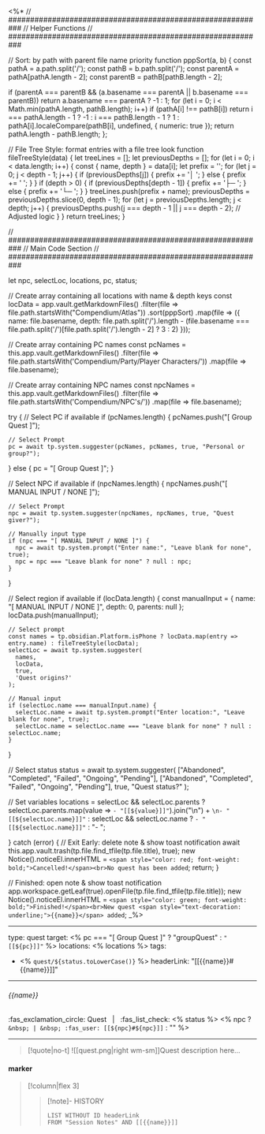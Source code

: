 <%*
// ###########################################################
//                        Helper Functions
// ###########################################################

// Sort: by path with parent file name priority
function pppSort(a, b) {
  const pathA = a.path.split('/');
  const pathB = b.path.split('/');
  const parentA = pathA[pathA.length - 2];
  const parentB = pathB[pathB.length - 2];

  if (parentA === parentB && (a.basename === parentA || b.basename === parentB)) return a.basename === parentA ? -1 : 1;
  for (let i = 0; i < Math.min(pathA.length, pathB.length); i++)
    if (pathA[i] !== pathB[i])
      return i === pathA.length - 1 ? -1 : i === pathB.length - 1 ? 1 : pathA[i].localeCompare(pathB[i], undefined, {
        numeric: true
      });
  return pathA.length - pathB.length;
};

// File Tree Style: format entries with a file tree look
function fileTreeStyle(data) {
  let treeLines = [];
  let previousDepths = [];
  for (let i = 0; i < data.length; i++) {
    const { name, depth } = data[i];
    let prefix = '';
    for (let j = 0; j < depth - 1; j++) {
      if (previousDepths[j]) {
        prefix += '│  ';
      } else {
        prefix += '   ';
      }
    }
    if (depth > 0) {
      if (previousDepths[depth - 1]) {
        prefix += '├─ ';
      } else {
        prefix += '└─ ';
      }
    }
    treeLines.push(prefix + name);
    previousDepths = previousDepths.slice(0, depth - 1);
    for (let j = previousDepths.length; j < depth; j++) {
      previousDepths.push(j === depth - 1 || j === depth - 2); // Adjusted logic
    }
  }
  return treeLines;
}

// ###########################################################
//                        Main Code Section
// ###########################################################

let npc, selectLoc, locations, pc, status;

// Create array containing all locations with name & depth keys
const locData = app.vault.getMarkdownFiles()
  .filter(file => file.path.startsWith("Compendium/Atlas"))
  .sort(pppSort)
  .map(file => ({
    name: file.basename,
    depth: file.path.split('/').length - (file.basename === file.path.split('/')[file.path.split('/').length - 2] ? 3 : 2)
  }));

// Create array containing PC names
const pcNames = this.app.vault.getMarkdownFiles()
  .filter(file => file.path.startsWith('Compendium/Party/Player Characters/'))
  .map(file => file.basename);

// Create array containing NPC names
const npcNames = this.app.vault.getMarkdownFiles()
  .filter(file => file.path.startsWith('Compendium/NPC\'s/'))
  .map(file => file.basename);

try {
  // Select PC if available
  if (pcNames.length) {
    pcNames.push("[ Group Quest ]");

    // Select Prompt
    pc = await tp.system.suggester(pcNames, pcNames, true, "Personal or group?");
  } else {
    pc = "[ Group Quest ]";
    }
  
  // Select NPC if available
  if (npcNames.length) {
    npcNames.push("[ MANUAL INPUT / NONE ]");

    // Select Prompt
    npc = await tp.system.suggester(npcNames, npcNames, true, "Quest giver?");

    // Manually input type
    if (npc === "[ MANUAL INPUT / NONE ]") {
      npc = await tp.system.prompt("Enter name:", "Leave blank for none", true);
      npc = npc === "Leave blank for none" ? null : npc;
    }
  }

  // Select region if available
  if (locData.length) {
    const manualInput = {
      name: "[ MANUAL INPUT / NONE ]",
      depth: 0,
      parents: null
    };
    locData.push(manualInput);

    // Select prompt
    const names = tp.obsidian.Platform.isPhone ? locData.map(entry => entry.name) : fileTreeStyle(locData);
    selectLoc = await tp.system.suggester(
      names,
      locData,
      true,
      'Quest origins?'
    );

    // Manual input
    if (selectLoc.name === manualInput.name) {
      selectLoc.name = await tp.system.prompt("Enter location:", "Leave blank for none", true);
      selectLoc.name = selectLoc.name === "Leave blank for none" ? null : selectLoc.name;
    }
  }

  // Select status
  status = await tp.system.suggester(
    ["Abandoned", "Completed", "Failed", "Ongoing", "Pending"],
    ["Abandoned", "Completed", "Failed", "Ongoing", "Pending"],
    true,
    "Quest status?"
  );

  // Set variables
  locations = selectLoc && selectLoc.parents ? selectLoc.parents.map(value => `- "[[${value}]]"`).join("\n") + `\n- "[[${selectLoc.name}]]"` : selectLoc && selectLoc.name ? `- "[[${selectLoc.name}]]"` : "- ";

} catch (error) {
  // Exit Early: delete note & show toast notification
  await this.app.vault.trash(tp.file.find_tfile(tp.file.title), true);
  new Notice().noticeEl.innerHTML = `<span style="color: red; font-weight: bold;">Cancelled!</span><br>No quest has been added`;
  return;
}

// Finished: open note & show toast notification
app.workspace.getLeaf(true).openFile(tp.file.find_tfile(tp.file.title));
new Notice().noticeEl.innerHTML = `<span style="color: green; font-weight: bold;">Finished!</span><br>New quest <span style="text-decoration: underline;">{{name}}</span> added`;
_%>

---
type: quest
target: <% pc === "[ Group Quest ]" ? "groupQuest" : `"[[${pc}]]"` %>
locations:
<% locations %>
tags:
- <% `quest/${status.toLowerCase()}` %>
headerLink: "[[{{name}}#{{name}}]]"
---
###### {{name}}
<span class="sub2">:fas_exclamation_circle: Quest &nbsp; | &nbsp; :fas_list_check: <% status %> <% npc ? `&nbsp; | &nbsp; :fas_user: [[${npc}#${npc}]]` : "" %></span>
___

> [!quote|no-t]
>![[quest.png|right wm-sm]]Quest description here...

#### marker
> [!column|flex 3]
>>[!note]- HISTORY
>>```dataview
>>LIST WITHOUT ID headerLink
>>FROM "Session Notes" AND [[{{name}}]]

